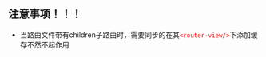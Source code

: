 ## 注意事项！！！

+ 当路由文件带有children子路由时，需要同步的在其<span style="color: red">`<router-view/>`</span>下添加缓存不然不起作用

